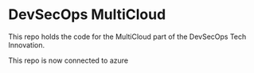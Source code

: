 # DevSecOps MultiCloud

This repo holds the code for the MultiCloud part of the DevSecOps Tech Innovation.

This repo is now connected to azure
